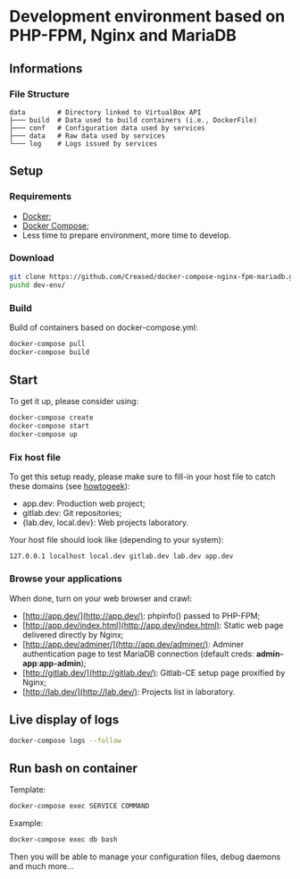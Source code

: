 Development environment based on PHP-FPM, Nginx and MariaDB
===========================================================

## Informations ##

### File Structure ###

	data        # Directory linked to VirtualBox API
	├─── build  # Data used to build containers (i.e., DockerFile)
	├─── conf   # Configuration data used by services
	├─── data   # Raw data used by services
	└─── log    # Logs issued by services

## Setup ##

### Requirements ###

- [Docker](https://docs.docker.com/engine/installation/);
- [Docker Compose](https://docs.docker.com/compose/install/);
- Less time to prepare environment, more time to develop.

### Download ###

```bash
git clone https://github.com/Creased/docker-compose-nginx-fpm-mariadb.git dev-env
pushd dev-env/
```

### Build ###

Build of containers based on docker-compose.yml:

```bash
docker-compose pull
docker-compose build
```

## Start ##

To get it up, please consider using:

```bash
docker-compose create
docker-compose start
docker-compose up
```

### Fix host file ###

To get this setup ready, please make sure to fill-in your host file to catch these domains (see [howtogeek](http://www.howtogeek.com/howto/27350/beginner-geek-how-to-edit-your-hosts-file/)):

 - app.dev: Production web project;
 - gitlab.dev: Git repositories;
 - {lab.dev, local.dev}: Web projects laboratory.

Your host file should look like (depending to your system):
```
127.0.0.1 localhost local.dev gitlab.dev lab.dev app.dev
```

### Browse your applications ###

When done, turn on your web browser and crawl:

 - [http://app.dev/](http://app.dev/): phpinfo() passed to PHP-FPM;
 - [http://app.dev/index.html](http://app.dev/index.html): Static web page delivered directly by Nginx;
 - [http://app.dev/adminer/](http://app.dev/adminer/): Adminer authentication page to test MariaDB connection (default creds: **admin-app**:**app-admin**);
 - [http://gitlab.dev/](http://gitlab.dev/): Gitlab-CE setup page proxified by Nginx;
 - [http://lab.dev/](http://lab.dev/): Projects list in laboratory.

## Live display of logs ##

```bash
docker-compose logs --follow
```

## Run bash on container ##

Template:

```bash
docker-compose exec SERVICE COMMAND
```

Example:

```bash
docker-compose exec db bash
```

Then you will be able to manage your configuration files, debug daemons and much more...

